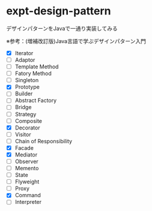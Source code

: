 # expt-design-pattern

デザインパターンをJavaで一通り実装してみる

※参考：(増補改訂版)Java言語で学ぶデザインパターン入門

- [X] Iterator
- [ ] Adaptor
- [ ] Template Method
- [ ] Fatory Method
- [ ] Singleton
- [X] Prototype
- [ ] Builder
- [ ] Abstract Factory
- [ ] Bridge
- [ ] Strategy
- [ ] Composite
- [X] Decorator
- [ ] Visitor
- [ ] Chain of Responsibility
- [X] Facade
- [X] Mediator
- [ ] Observer
- [ ] Memento
- [ ] State
- [ ] Flyweight
- [ ] Proxy
- [X] Command
- [ ] Interpreter

